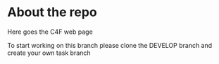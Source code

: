 # About the repo
Here goes the C4F web page

To start working on this branch please clone the DEVELOP branch and create your own task branch
